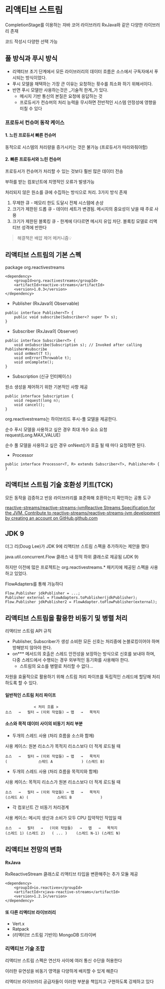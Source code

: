 # 리액티브 스트림

CompletionStage를 이용하는 자바 코어 라이브러리 RxJava와 같은 다양한 라이브러리 존재

코드 작성시 다양한 선택 가능

## 풀 방식과 푸시 방식

* 리액티브 초기 단계에서 모든 라이브러리의 데이터 흐름은 소스에서 구독자에서 푸시되는 방식이었다.
* 푸시 모델을 채택하는 가장 큰 이유는 요청하는 횟수를 최소화 하기 위해서이다.
* 반면 푸시 모델만 사용하는것은 _기술적 한계_가 있다.
  * 메시지 기반 통신의 본질은 요청에 응답하는 것
  * 프로듀서가 컨슈머의 처리 능력을 무시하면 전반적인 시스템 안정성에 영향을 미칠 수 있다

### 프로듀서 컨슈머 동작 케이스

#### 1. 느린 프로듀서 빠른 컨슈머

동적으로 시스템의 처리량을 증가시키는 것은 불가능 (프로듀서가 따라와줘야함)

#### 2. 빠른 프로듀서와 느린 컨슈머

프로듀서가 컨슈머가 처리할 수 있는 것보다 훨씬 많은 데이터 전송

부하를 받는 컴포넌트에 치명적인 오류가 발생가능

처리되지 않은 원소를 큐에 수집하는 방식으로 처리. 3가지 방식 존재

1. 무제한 큐 - 메모리 한도 도달시 전체 시스템에 손상
2. 크기가 제한된 드롭 큐 - 데이터 세트가 변경됨. 메시지의 중요성이 낮을 때 주로 사용
3. 크기가 제한된 블록킹 큐 - 한계에 다다르면 메시지 유입 차단. 블록킹 모델로 리액티브 성격에 반한다

> 해결책은 배압 제어 메커니즘💡



## 리액티브 스트림의 기본 스펙

package org.reactivestreams

```
<dependency>
    <groupId>org.reactivestreams</groupId>
    <artifactId>reactive-streams</artifactId>
    <version>1.0.3</version>
</dependency>
```

* Publisher (RxJava의 Observable)

```
public interface Publisher<T> {
	public void subscribe(Subscriber<? super T> s);
}
```

* Subscriber (RxJava의 Observer)

```
public interface Subscriber<T> {
	void onSubscribe(Subscription s); // Invoked after calling Publisher#subscribe
	void onNext(T t);
	void onError(Throwable t);
	void onComplete();
}
```

* Subscription (신규 인터페이스)

원소 생성을 제어하기 위한 기본적인 사항 제공

```
public interface Subscription {
	void request(long n);
	void cancel();
}
```

org.reactivestreams는 하이브리드 푸시-풀 모델을 제공한다.

순수 푸시 모델을 사용하고 싶은 경우 최대 개수 요소 요청 request(Long.MAX\_VALUE)

순수 풀 모델을 사용하고 싶은 경우 onNext()가 호출 될 때 마다 요청하면 된다.

* Processor

```
public interface Processor<T, R> extends Subscriber<T>, Publisher<R> {
}
```



## 리액티브 스트림 기술 호환성 키트(TCK)

모든 동작을 검증하고 반응 라이브러리를 표준화해 호환하는지 확인하는 공통 도구

[ reactive-streams/reactive-streams-jvmReactive Streams Specification for the JVM. Contribute to reactive-streams/reactive-streams-jvm development by creating an account on GitHub.github.com](https://github.com/reactive-streams/reactive-streams-jvm/tree/master/tck)



## JDK 9

더그 리(Doug Lee)가 JDK 9에 리액티브 스트림 스펙을 추가하자는 제안을 했다

java.util.concurrent.Flow 클래스 내 정적 하위 클래스로 제공됨 (JDK 9)

하지만 이전에 많은 프로젝트는 org.reactivestreams.\* 패키지에 제공된 스펙을 사용하고 있었다.

FlowAdapters를 통해 가능하다

```
Flow.Publisher jdkPublisher = ...;
Publisher external = FlowAdapters.toPublisher(jdkPublisher);
Flow.Publisher jdkPublisher2 = FlowAdapter.toFlowPublisher(external);
```



## 리액티브 스트림을 활용한 비동기 및 병렬 처리

리액티브 스트림 API 규칙

* Publisher, Subscriber가 생성 소비한 모든 신호는 처리중에 논블로킹이어야 하며 방해받지 않아야 한다.
* on\*\*\* 메서드의 호출은 스레드 안전성을 보장하는 방식으로 신호를 보내야 하며, 다중 스레드에서 수행되는 경우 외부적인 동기화를 사용해야 한다.
  * 스트림의 요소를 병렬로 처리할 수 없다...

자원을 효율적으로 활용하기 위해 스트림 처리 파이프를 독립적인 스레드에 할당해 처리하도록 할 수 있다.

#### 일반적인 스트림 처리 파이프

```
             < 처리 흐름 >
소스   →   필터 → (이외 작업들) → 맵   →   목적지
```

#### 소스와 목적 데이터 사이의 비동기 처리 부분

* 두개의 스레드 사용 (처리 흐름을 소스와 함께)

사용 케이스: 원본 리소스가 목적지 리소스보다 더 적게 로드될 때

```
소스   →   필터 → (이외 작업들) → 맵   →   목적지
(              스레드 A             ) (스레드 B)
```

* 두개의 스레드 사용 (처리 흐름을 목적지와 함께)

사용 케이스: 목적지 리소스가 원본 리소스보다 더 적게 로드될 때

```
소스   →   필터 → (이외 작업들) → 맵   →   목적지
(스레드 A) (             스레드 B             )
```

* 각 컴포넌트 간 비동기 처리경계

사용 케이스: 메시지 생산과 소비가 모두 CPU 집약적인 작업일 때

```
소스   →   필터   →   (이외 작업들)   →   맵   →   목적지
(스레드 1) (스레드 2)   ( ... )    (스레드 N-1) (스레드 N)
```



## 리액티브 전망의 변화

#### RxJava

RxReactiveStream 클래스로 리액티브 타입을 변환해주는 추가 모듈 제공

```
<dependency>
    <groupId>io.reactivex</groupId>
    <artifactId>rxjava-reactive-streams</artifactId>
    <version>1.2.1</version>
</dependency>
```

#### 또 다른 리액티브 라이브러리

* Vert.x
* Ratpack
* (리액티브 스트림 기반의) MongoDB 드라이버

### 리액티브 기술 조합

리액티브 스트림 스펙은 연산자 사이에 여러 통신 수단을 허용한다

이러한 유연성을 비동기 영역을 다양하게 배치할 수 있게 해준다

리액티브 라이브러리 공급자들이 이러한 부분을 책임지고 구현하도록 강제하고 있다
